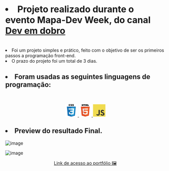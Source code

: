 <h1 allign="left"><li>Projeto realizado durante o evento Mapa-Dev Week, do canal <a href="https://www.youtube.com/c/DevemDobro">Dev em dobro</a></li>
</h1>
<br>
<li>Foi um projeto simples e prático, feito com o objetivo de ser os primeiros passos a programação front-end.</li>
<li>O prazo do projeto foi um total de 3 dias.

<br>
<h2></h2>
<h2>
<li>Foram usadas as seguintes linguagens de programação:</li>
</h2>
<BR>
<p align="center"> <a href="https://www.w3schools.com/css/" target="_blank" rel="noreferrer"> <img src="https://raw.githubusercontent.com/devicons/devicon/master/icons/css3/css3-original-wordmark.svg" alt="css3" width="40" height="40"/> </a> <a href="https://www.w3.org/html/" target="_blank" rel="noreferrer"> <img src="https://raw.githubusercontent.com/devicons/devicon/master/icons/html5/html5-original-wordmark.svg" alt="html5" width="40" height="40"/> </a> <a href="https://developer.mozilla.org/en-US/docs/Web/JavaScript" target="_blank" rel="noreferrer"> <img src="https://raw.githubusercontent.com/devicons/devicon/master/icons/javascript/javascript-original.svg" alt="javascript" width="40" height="40"/> </a>
<h2></h2>

<div>
<h2> <li>Preview do resultado Final.</li></h2>


![image](https://user-images.githubusercontent.com/115585523/196289332-66e9a653-4366-4bed-ae77-2ab0a6daa9bc.png)


![image](https://user-images.githubusercontent.com/115585523/196289419-8d53b8e4-904c-4b46-b2aa-4791e9fda34a.png)

<p align="center"><a href="https://euigor.github.io/projeto-mini-portfolio"> Link de acesso ao portfólio 🖼 </a> </p>

</div>

